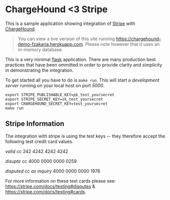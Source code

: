 # ChargeHound <3 Stripe

This is a sample application showing integration of [Stripe](https://stripe.com) with
[ChargeHound](https://www.chargehound.com).

> You can view a live version of this site running https://chargehound-demo-fzakaria.herokuapp.com. Please note however that it uses an in-memory database.

This is a very minimal [flask](flask.pocoo.org) application. There are many production best practices that have been ommitted in order to provide clarity and simplicity in demonstrating the integration.

To get started all you have to do is `make run`.
This will start a *development server* running on your local host on port *5000*.

```
export STRIPE_PUBLISHABLE_KEY=pk_test_yoursecret
export STRIPE_SECRET_KEY=sk_test_yoursecret
export CHARGEHOUND_SECRET_KEY=test_yoursecret
make run
```

## Stripe Information

The integration with stripe is using the test keys -- they therefore accept the following test credit card values.

*valid cc* 242 4242 4242 4242

*disupte cc* 4000 0000 0000 0259

*disputed cc as inquiry* 4000 0000 0000 1976

For more information on these test cards please see: https://stripe.com/docs/testing#disputes & https://stripe.com/docs/testing#cards.